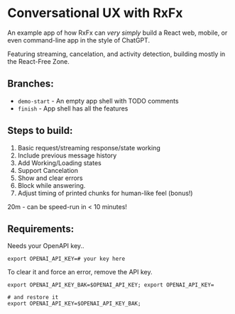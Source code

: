 # Conversational UX with RxFx

An example app of how RxFx can _very simply_ build a React web, mobile, or even command-line app in the style of ChatGPT.

Featuring streaming, cancelation, and activity detection, building mostly in the React-Free Zone.

## Branches:

- `demo-start` - An empty app shell with TODO comments
- `finish` - App shell has all the features

## Steps to build:

1. Basic request/streaming response/state working
2. Include previous message history
3. Add Working/Loading states
4. Support Cancelation
5. Show and clear errors
6. Block while answering.
7. Adjust timing of printed chunks for human-like feel (bonus!)

20m - can be speed-run in < 10 minutes!

## Requirements:

Needs your OpenAPI key..

```
export OPENAI_API_KEY=# your key here
```

To clear it and force an error, remove the API key.

```
export OPENAI_API_KEY_BAK=$OPENAI_API_KEY; export OPENAI_API_KEY=

# and restore it
export OPENAI_API_KEY=$OPENAI_API_KEY_BAK;
```
